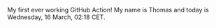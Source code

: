 My first ever working GitHub Action!
My name is Thomas and today is Wednesday, 16 March, 02:18 CET. 
